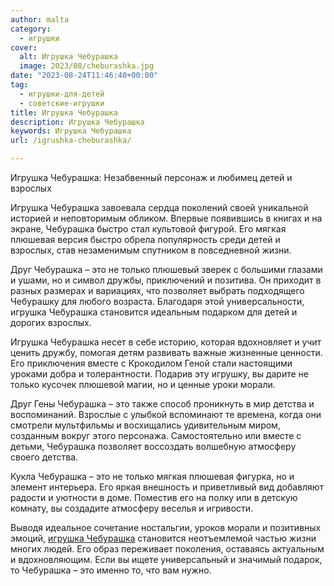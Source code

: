 ```yaml
---
author: malta
category:
  - игрушки
cover:
  alt: Игрушка Чебурашка
  image: 2023/08/cheburashka.jpg
date: "2023-08-24T11:46:40+00:00"
tag:
  - игрушки-для-детей
  - советские-игрушки
title: Игрушка Чебурашка
description: Игрушка Чебурашка
keywords: Игрушка Чебурашка
url: /igrushka-cheburashka/

---
```

Игрушка Чебурашка: Незабвенный персонаж и любимец детей и взрослых

Игрушка Чебурашка завоевала сердца поколений своей уникальной историей и неповторимым обликом. Впервые появившись в книгах и на экране, Чебурашка быстро стал культовой фигурой. Его мягкая плюшевая версия быстро обрела популярность среди детей и взрослых, став незаменимым спутником в повседневной жизни.

Друг Чебурашка – это не только плюшевый зверек с большими глазами и ушами, но и символ дружбы, приключений и позитива. Он приходит в разных размерах и вариациях, что позволяет выбрать подходящего Чебурашку для любого возраста. Благодаря этой универсальности, игрушка Чебурашка становится идеальным подарком для детей и дорогих взрослых.

Игрушка Чебурашка несет в себе историю, которая вдохновляет и учит ценить дружбу, помогая детям развивать важные жизненные ценности. Его приключения вместе с Крокодилом Геной стали настоящими уроками добра и толерантности. Подарив эту игрушку, вы дарите не только кусочек плюшевой магии, но и ценные уроки морали.

Друг Гены Чебурашка – это также способ проникнуть в мир детства и воспоминаний. Взрослые с улыбкой вспоминают те времена, когда они смотрели мультфильмы и восхищались удивительным миром, созданным вокруг этого персонажа. Самостоятельно или вместе с детьми, Чебурашка позволяет воссоздать волшебную атмосферу своего детства.

Кукла Чебурашка – это не только мягкая плюшевая фигурка, но и элемент интерьера. Его яркая внешность и приветливый вид добавляют радости и уютности в доме. Поместив его на полку или в детскую комнату, вы создадите атмосферу веселья и игривости.

Выводя идеальное сочетание ностальгии, уроков морали и позитивных эмоций, [игрушка Чебурашка](https://souzmult.ru/) становится неотъемлемой частью жизни многих людей. Его образ переживает поколения, оставаясь актуальным и вдохновляющим. Если вы ищете универсальный и значимый подарок, то Чебурашка – это именно то, что вам нужно.
